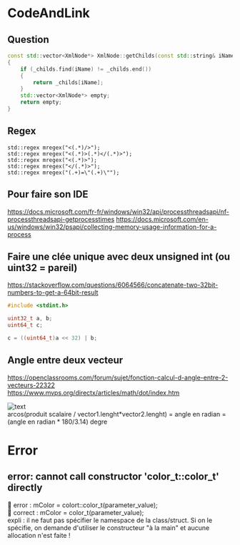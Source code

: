 # CodeAndLink

## Question
```c++
const std::vector<XmlNode*> XmlNode::getChilds(const std::string& iName)
{
	if (_childs.find(iName) != _childs.end())
	{
		return _childs[iName];
	}
	std::vector<XmlNode*> empty;
	return empty;
}
```
## Regex
	std::regex mregex("<(.*)/>");
	std::regex mregex("<(.*)>(.*)</(.*)>");
	std::regex mregex("<(.*)>");
	std::regex mregex("</(.*)>");
	std::regex mregex("(.+)=\"(.+)\"");

## Pour faire son IDE
https://docs.microsoft.com/fr-fr/windows/win32/api/processthreadsapi/nf-processthreadsapi-getprocesstimes
https://docs.microsoft.com/en-us/windows/win32/psapi/collecting-memory-usage-information-for-a-process

## Faire une clée unique avec deux unsigned int (ou uint32 = pareil)
https://stackoverflow.com/questions/6064566/concatenate-two-32bit-numbers-to-get-a-64bit-result
```c++
#include <stdint.h>

uint32_t a, b;
uint64_t c;

c = ((uint64_t)a << 32) | b;  
````
## Angle entre deux vecteur
https://openclassrooms.com/forum/sujet/fonction-calcul-d-angle-entre-2-vecteurs-22322  
https://www.mvps.org/directx/articles/math/dot/index.htm  

![text](angle.png)  
arcos(produit scalaire / vector1.lenght*vector2.lenght) = angle en radian = (angle en radian * 180/3.14) degre  

# Error

## error: cannot call constructor 'color_t::color_t' directly
&#x1F34E; error : mColor = colort::color_t(parameter_value);  
&#x1F34F; correct : mColor = color_t(parameter_value);  
expli : il ne faut pas spécifier le namespace de la class/struct. Si on le spécifie, on demande d'utiliser le constructeur "à la main" et aucune allocation n'est faite !  
